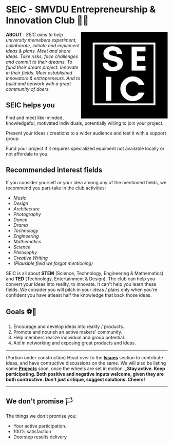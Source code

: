 # SEIC - SMVDU Entrepreneurship & Innovation Club 🚀✨

<img align="right"
     title="SEIC logo" src="./logo.jpg">
     
**ABOUT** : 
_SEIC aims to help university memebers experiment, collaborate, initiate and implement ideas & plans. Meet and share ideas. Take risks, face challenges and commit to their dreams. To fund their dream project. Innovate in their fields. Meet established innovators & entrepreneurs. And to build and network with a great community of doers._

## SEIC helps you

Find and meet like-minded, knowledgeful, motivated individuals, potentially willing to join your project.

Present your ideas / creations to a wider audience and test it with a support group.

Fund your project if it requires specialized equiment not available locally or not affordale to you.

## Recommended interest fields
If you consider yourself or your idea among any of the mentioned fields, we recommend you part-take in the club activities:
+ *Music*
+ *Design*
+ *Architecture*
+ *Photography*
+ *Dance*
+ *Drama*
+ *Technology*
+ *Engineering*
+ *Mathematics*
+ *Science*
+ *Philosophy*
+ *Creative Writing*
+ *(Plausible field we forgot mentioning)*

SEIC is all about **STEM** (Science, Technology, Engineering & Mathematics) and **TED** (Technology, Entertainment & Design). The club can help you convert your ideas into reality, to innovate. It can't help you learn these fields. We consider you will pitch in your ideas / plans only when you're confident you have atleast half the knowledge that back those ideas.

## Goals ⚽🥅
1. Encourage and develop ideas into reality / products.
2. Promote and nourish an active makers' community.
3. Help members realize individual and group potential.
4. Aid in networking and exposing great products and ideas. 

---
(Portion under construction) Head over to the [**Issues**](https://github.com/Entrepreneurship-and-Innovation-Club/SEIC/issues) section to contribute ideas, and have contructive discussions on the same. We will also be listing some [**Projects**](https://github.com/Entrepreneurship-and-Innovation-Club/SEIC/projects) soon, once the wheels are set in motion. _**Stay active. Keep participating. Both positive and negative inputs welcome, given they are both contructive. Don't just critique, suggest solutions. Cheers!**

---

## We don't promise 🏳️
The things we don't promise you:
+ Your active participation.
+ 100% satisfaction
+ Doorstep results delivery
